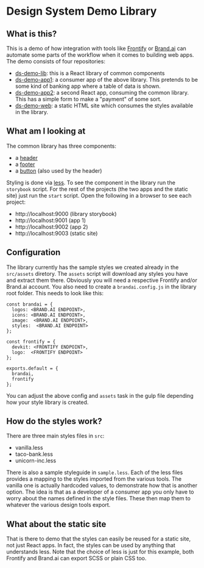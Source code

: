 # Design System Demo Library

## What is this?

This is a demo of how integration with tools like [Frontify](http://frontify.com) or [Brand.ai](http://brand.ai/) can automate some parts of the workflow when it comes to building web apps. The demo consists of four repositories:
- [ds-demo-lib](http://github.com/buildit/ds-demo-lib): this is a React library of common components
- [ds-demo-app1](http://github.com/buildit/ds-demo-app1): a consumer app of the above library. This pretends to be some kind of banking app where a table of data is shown.
- [ds-demo-app2](http://github.com/buildit/ds-demo-app2): a second React app, consuming the common library. This has a simple form to make a "payment" of some sort.
- [ds-demo-web](http://github.com/buildit/ds-demo-web): a static HTML site which consumes the styles available in the library.

## What am I looking at

The common library has three components:
- a [header](https://github.com/buildit/ds-demo-lib/blob/master/src/header/index.jsx)
- a [footer](https://github.com/buildit/ds-demo-lib/blob/master/src/footer/index.jsx)
- a [button](https://github.com/buildit/ds-demo-lib/blob/master/src/button/index.jsx) (also used by the header)

Styling is done via [less](http://lesscss.org/). To see the component in the library run the `storybook` script. For the rest of the projects (the two apps and the static site) just run the `start` script. Open the following in a browser to see each project:
- http://localhost:9000 (library storybook)
- http://localhost:9001 (app 1)
- http://localhost:9002 (app 2)
- http://localhost:9003 (static site)

## Configuration

The library currently has the sample styles we created already in the `src/assets` diretory. The `assets` script will download any styles you have and extract them there. Obviously you will need a respective Frontify and/or Brand.ai account. You also need to create a `brandai.config.js` in the library root folder. This needs to look like this:

```
const brandai = {
  logos: <BRAND.AI ENDPOINT>,
  icons: <BRAND.AI ENDPOINT>,
  image:  <BRAND.AI ENDPOINT>,
  styles:  <BRAND.AI ENDPOINT>
};

const frontify = {
  devkit: <FRONTIFY ENDPOINT>,
  logo:  <FRONTIFY ENDPOINT>
};

exports.default = {
  brandai,
  frontify
};
```

You can adjust the above config and `assets` task in the gulp file depending how your style library is created.

## How do the styles work?

There are three main styles files in `src`:
- vanilla.less
- taco-bank.less
- unicorn-inc.less

There is also a sample styleguide in `sample.less`.
Each of the less files provides a mapping to the styles imported from the various tools. The vanilla one is actually hardcoded values, to demonstrate how that is another option. The idea is that as a developer of a consumer app you only have to worry about the names defined in the style files. These then map them to whatever the various design tools export.

## What about the static site

That is there to demo that the styles can easily be reused for a static site, not just React apps. In fact, the styles can be used by anything that understands less. Note that the choice of less is just for this example, both Frontify and Brand.ai can export SCSS or plain CSS too.
